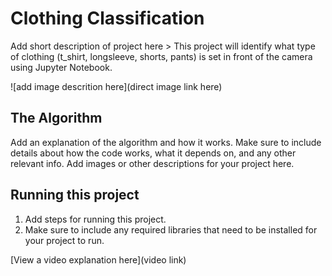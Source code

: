 # Clothing Classification 

 Add short description of project here > This project will identify what type of clothing (t_shirt, longsleeve, shorts, pants) is set in front of the camera using Jupyter Notebook. 

![add image descrition here](direct image link here)

## The Algorithm

Add an explanation of the algorithm and how it works. Make sure to include details about how the code works, what it depends on, and any other relevant info. Add images or other descriptions for your project here. 

## Running this project

1. Add steps for running this project.
2. Make sure to include any required libraries that need to be installed for your project to run.

[View a video explanation here](video link)
